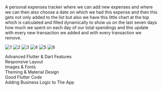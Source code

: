 A personal expenses tracker where we can add new expenses and where we can then also choose a date on which we had this expense and then this gets not only added to the list but also we have this little chart at the top which is calculated and filled dynamically to show us on the last seven days how much we spent on each day of our total spendings and this update with every new transaction we added and with every transaction we remove.

![1](https://user-images.githubusercontent.com/70852067/93814361-b6a5e800-fc54-11ea-80d0-d74ff5413cdb.png)
![2](https://user-images.githubusercontent.com/70852067/93814363-b7d71500-fc54-11ea-84c5-9d3743767c04.png)
![3](https://user-images.githubusercontent.com/70852067/93814365-b7d71500-fc54-11ea-988e-4b7b1b118a77.png)
![4](https://user-images.githubusercontent.com/70852067/93814367-b86fab80-fc54-11ea-8c0b-b27579fc0091.png)
![5](https://user-images.githubusercontent.com/70852067/93814368-b9084200-fc54-11ea-965e-82194ca1f734.png)
![6](https://user-images.githubusercontent.com/70852067/93814371-b9084200-fc54-11ea-8fa8-88a211c45a18.png)

Advanced Flutter & Dart Features  
Responsive Layout  
Images & Fonts  
Theming & Material Design  
Good Flutter Code  
Adding Business Logic to The App
